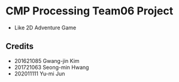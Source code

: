 # CMP Processing Team06 Project
- Like 2D Adventure Game
## Credits
- 201621085 Gwang-jin Kim
- 201721063 Seong-min Hwang
- 202011111 Yu-mi Jun
